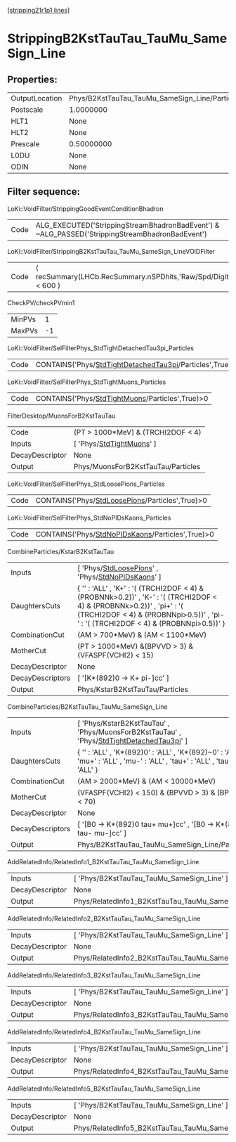 [[stripping21r1p1 lines]](./stripping21r1p1-index)

# StrippingB2KstTauTau_TauMu_SameSign_Line

## Properties:

|                |                                                |
|----------------|------------------------------------------------|
| OutputLocation | Phys/B2KstTauTau_TauMu_SameSign_Line/Particles |
| Postscale      | 1.0000000                                      |
| HLT1           | None                                           |
| HLT2           | None                                           |
| Prescale       | 0.50000000                                     |
| L0DU           | None                                           |
| ODIN           | None                                           |

## Filter sequence:

LoKi::VoidFilter/StrippingGoodEventConditionBhadron

|      |                                                                                                |
|------|------------------------------------------------------------------------------------------------|
| Code | ALG_EXECUTED('StrippingStreamBhadronBadEvent') & ~ALG_PASSED('StrippingStreamBhadronBadEvent') |

LoKi::VoidFilter/StrippingB2KstTauTau_TauMu_SameSign_LineVOIDFilter

|      |                                                                  |
|------|------------------------------------------------------------------|
| Code | ( recSummary(LHCb.RecSummary.nSPDhits,'Raw/Spd/Digits') \< 600 ) |

CheckPV/checkPVmin1

|        |     |
|--------|-----|
| MinPVs | 1   |
| MaxPVs | -1  |

LoKi::VoidFilter/SelFilterPhys_StdTightDetachedTau3pi_Particles

|      |                                                                                                                       |
|------|-----------------------------------------------------------------------------------------------------------------------|
| Code | CONTAINS('Phys/[StdTightDetachedTau3pi](./stripping21r1p1-commonparticles-stdtightdetachedtau3pi)/Particles',True)\>0 |

LoKi::VoidFilter/SelFilterPhys_StdTightMuons_Particles

|      |                                                                                                     |
|------|-----------------------------------------------------------------------------------------------------|
| Code | CONTAINS('Phys/[StdTightMuons](./stripping21r1p1-commonparticles-stdtightmuons)/Particles',True)\>0 |

FilterDesktop/MuonsForB2KstTauTau

|                 |                                                                               |
|-----------------|-------------------------------------------------------------------------------|
| Code            | (PT \> 1000\*MeV) & (TRCHI2DOF \< 4)                                          |
| Inputs          | [ 'Phys/[StdTightMuons](./stripping21r1p1-commonparticles-stdtightmuons)' ] |
| DecayDescriptor | None                                                                          |
| Output          | Phys/MuonsForB2KstTauTau/Particles                                            |

LoKi::VoidFilter/SelFilterPhys_StdLoosePions_Particles

|      |                                                                                                     |
|------|-----------------------------------------------------------------------------------------------------|
| Code | CONTAINS('Phys/[StdLoosePions](./stripping21r1p1-commonparticles-stdloosepions)/Particles',True)\>0 |

LoKi::VoidFilter/SelFilterPhys_StdNoPIDsKaons_Particles

|      |                                                                                                       |
|------|-------------------------------------------------------------------------------------------------------|
| Code | CONTAINS('Phys/[StdNoPIDsKaons](./stripping21r1p1-commonparticles-stdnopidskaons)/Particles',True)\>0 |

CombineParticles/KstarB2KstTauTau

|                  |                                                                                                                                                                                                                    |
|------------------|--------------------------------------------------------------------------------------------------------------------------------------------------------------------------------------------------------------------|
| Inputs           | [ 'Phys/[StdLoosePions](./stripping21r1p1-commonparticles-stdloosepions)' , 'Phys/[StdNoPIDsKaons](./stripping21r1p1-commonparticles-stdnopidskaons)' ]                                                          |
| DaughtersCuts    | { '' : 'ALL' , 'K+' : '( (TRCHI2DOF \< 4) & (PROBNNk\>0.2))' , 'K-' : '( (TRCHI2DOF \< 4) & (PROBNNk\>0.2))' , 'pi+' : '( (TRCHI2DOF \< 4) & (PROBNNpi\>0.5))' , 'pi-' : '( (TRCHI2DOF \< 4) & (PROBNNpi\>0.5))' } |
| CombinationCut   | (AM \> 700\*MeV) & (AM \< 1100\*MeV)                                                                                                                                                                               |
| MotherCut        | (PT \> 1000\*MeV) &(BPVVD \> 3) & (VFASPF(VCHI2) \< 15)                                                                                                                                                            |
| DecayDescriptor  | None                                                                                                                                                                                                               |
| DecayDescriptors | [ '[K\*(892)0 -\> K+ pi-]cc' ]                                                                                                                                                                                 |
| Output           | Phys/KstarB2KstTauTau/Particles                                                                                                                                                                                    |

CombineParticles/B2KstTauTau_TauMu_SameSign_Line

|                  |                                                                                                                                                        |
|------------------|--------------------------------------------------------------------------------------------------------------------------------------------------------|
| Inputs           | [ 'Phys/KstarB2KstTauTau' , 'Phys/MuonsForB2KstTauTau' , 'Phys/[StdTightDetachedTau3pi](./stripping21r1p1-commonparticles-stdtightdetachedtau3pi)' ] |
| DaughtersCuts    | { '' : 'ALL' , 'K\*(892)0' : 'ALL' , 'K\*(892)~0' : 'ALL' , 'mu+' : 'ALL' , 'mu-' : 'ALL' , 'tau+' : 'ALL' , 'tau-' : 'ALL' }                          |
| CombinationCut   | (AM \> 2000\*MeV) & (AM \< 10000\*MeV)                                                                                                                 |
| MotherCut        | (VFASPF(VCHI2) \< 150) & (BPVVD \> 3) & (BPVVD \< 70)                                                                                                  |
| DecayDescriptor  | None                                                                                                                                                   |
| DecayDescriptors | [ '[B0 -\> K\*(892)0 tau+ mu+]cc' , '[B0 -\> K\*(892)0 tau- mu-]cc' ]                                                                            |
| Output           | Phys/B2KstTauTau_TauMu_SameSign_Line/Particles                                                                                                         |

AddRelatedInfo/RelatedInfo1_B2KstTauTau_TauMu_SameSign_Line

|                 |                                                             |
|-----------------|-------------------------------------------------------------|
| Inputs          | [ 'Phys/B2KstTauTau_TauMu_SameSign_Line' ]                |
| DecayDescriptor | None                                                        |
| Output          | Phys/RelatedInfo1_B2KstTauTau_TauMu_SameSign_Line/Particles |

AddRelatedInfo/RelatedInfo2_B2KstTauTau_TauMu_SameSign_Line

|                 |                                                             |
|-----------------|-------------------------------------------------------------|
| Inputs          | [ 'Phys/B2KstTauTau_TauMu_SameSign_Line' ]                |
| DecayDescriptor | None                                                        |
| Output          | Phys/RelatedInfo2_B2KstTauTau_TauMu_SameSign_Line/Particles |

AddRelatedInfo/RelatedInfo3_B2KstTauTau_TauMu_SameSign_Line

|                 |                                                             |
|-----------------|-------------------------------------------------------------|
| Inputs          | [ 'Phys/B2KstTauTau_TauMu_SameSign_Line' ]                |
| DecayDescriptor | None                                                        |
| Output          | Phys/RelatedInfo3_B2KstTauTau_TauMu_SameSign_Line/Particles |

AddRelatedInfo/RelatedInfo4_B2KstTauTau_TauMu_SameSign_Line

|                 |                                                             |
|-----------------|-------------------------------------------------------------|
| Inputs          | [ 'Phys/B2KstTauTau_TauMu_SameSign_Line' ]                |
| DecayDescriptor | None                                                        |
| Output          | Phys/RelatedInfo4_B2KstTauTau_TauMu_SameSign_Line/Particles |

AddRelatedInfo/RelatedInfo5_B2KstTauTau_TauMu_SameSign_Line

|                 |                                                             |
|-----------------|-------------------------------------------------------------|
| Inputs          | [ 'Phys/B2KstTauTau_TauMu_SameSign_Line' ]                |
| DecayDescriptor | None                                                        |
| Output          | Phys/RelatedInfo5_B2KstTauTau_TauMu_SameSign_Line/Particles |
